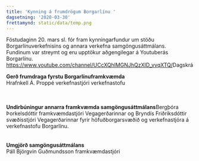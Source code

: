 ```yaml
---
title: 'Kynning á frumdrögum Borgarlínu '
dagsetning: '2020-03-30'
frettamynd: static/data/temp.png
---
```

Föstudaginn 20. mars sl. fór fram kynningarfundur um stöðu Borgarlínuverkefnisins og annara verkefna samgöngusáttmálans.  \
Fundinum var streymt og eru upptökur aðgengilegar á Youtuberás Borgarlínu. \
<https://www.youtube.com/channel/UCcXQhlMGNJhQzXID_vvqXTQ/>Dagskrá 

**Gerð frumdraga fyrstu Borgarlínuframkvæmda**\
Hrafnkell Á. Proppé verkefnastjóri verkefnastofu

\
\
**Undirbúningur annarra framkvæmda samgöngusáttmálans**Bergþóra Þorkelsdóttir framkvæmdastjóri Vegagerðarinnar og Bryndís Friðriksdóttir svæðisstjóri Vegagerðarinnar fyrir höfuðborgarsvæðið og verkefnastjóra á verkefnastofu Borgarlínu.\
\
\
**Umgjörð samgöngusáttmálans**\
Páll Björgvin Guðmundsson framkvæmdastjóri
